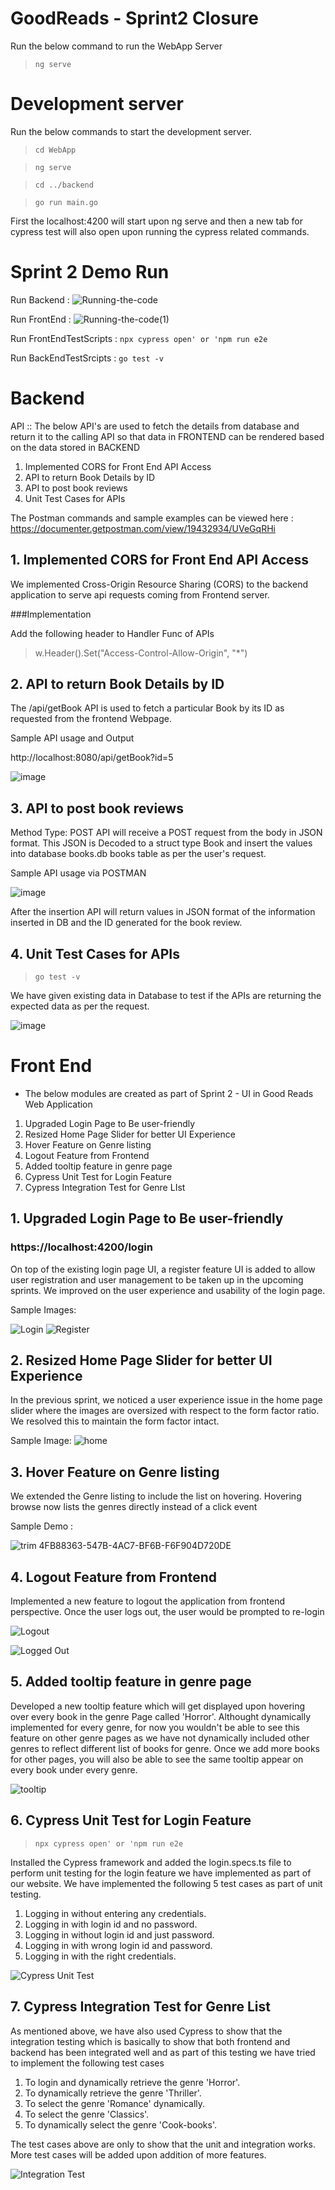 # GoodReads - Sprint2 Closure

Run the below command to run the WebApp Server
>`ng serve`

# Development server
Run the below commands to start the development server.
> `cd WebApp`

> `ng serve`

> `cd ../backend`

> `go run main.go `

First the localhost:4200 will start upon ng serve and then a new tab for cypress test will also open upon running the cypress related commands.

# Sprint 2 Demo Run

Run Backend :
![Running-the-code](https://user-images.githubusercontent.com/97717233/152629613-ff8847d5-6d0e-4dfb-ae27-daa01fbb36d6.gif)

Run FrontEnd :
![Running-the-code(1)](https://user-images.githubusercontent.com/97717233/152629631-86175819-b4a1-435c-b726-158fa617fcfd.gif)

Run FrontEndTestScripts : `npx cypress open' or 'npm run e2e`

Run BackEndTestSrcipts : `go test -v`


# Backend
API :: 
The below API's are used to fetch the details from database and return it to the calling API so that data in FRONTEND can be rendered based on the data stored in BACKEND
1. Implemented CORS for Front End API Access
2. API to return Book Details by ID
3. API to post book reviews
4. Unit Test Cases for APIs


The Postman commands and sample examples can be viewed here : https://documenter.getpostman.com/view/19432934/UVeGqRHi  

## 1. Implemented CORS for Front End API Access

We implemented Cross-Origin Resource Sharing (CORS) to the backend application to serve api requests coming from Frontend server.

###Implementation

Add the following header to Handler Func of APIs

> w.Header().Set("Access-Control-Allow-Origin", "*")


## 2. API to return Book Details by ID
The /api/getBook API is used to fetch a particular Book by its ID as requested from the frontend Webpage.

Sample API usage and Output

http://localhost:8080/api/getBook?id=5

![image](https://user-images.githubusercontent.com/61014960/156866162-7c2cec5c-28df-49c1-83e3-1813902854d3.png)


## 3. API to post book reviews

Method Type: POST
API will receive a POST request from the body in JSON format. This JSON is Decoded to a struct type Book and insert the values into database books.db books table as per the user's request.

Sample API usage via POSTMAN

![image](https://user-images.githubusercontent.com/61014960/152491281-6dc95cd0-635e-4994-87f8-e0f8d6e4a651.png)

After the insertion API will return values in JSON format of the information inserted in DB and the ID generated for the book review.


## 4. Unit Test Cases for APIs

> `go test -v`

We have given existing data in Database to test if the APIs are returning the expected data as per the request.

![image](https://user-images.githubusercontent.com/61014960/156866328-a08ede8b-a182-4367-9cd9-8aa97f74ff03.png)

# Front End

- The below modules are created as part of Sprint 2 - UI in Good Reads Web Application
1. Upgraded Login Page to Be user-friendly
2. Resized Home Page Slider for better UI Experience
3. Hover Feature on Genre listing
4. Logout Feature from Frontend
5. Added tooltip feature in genre page
6. Cypress Unit Test for Login Feature
7. Cypress Integration Test for Genre LIst 
 
## 1. Upgraded Login Page to Be user-friendly
###  https://localhost:4200/login

On top of the existing login page UI, a register feature UI is added to allow user registration and user management to be taken up in the upcoming sprints. We improved on the user experience and usability of the login page. 

Sample Images:

![Login](https://user-images.githubusercontent.com/92141914/156864595-97b3f14e-43c7-4b88-a94c-5834bbd2d66c.png)
![Register](https://user-images.githubusercontent.com/92141914/156864599-b485e0e3-c51b-418e-9b52-087335ccdbc1.png)


## 2. Resized Home Page Slider for better UI Experience

In the previous sprint, we noticed a user experience issue in the home page slider where the images are oversized with respect to the form factor ratio. We resolved this to maintain the form factor intact.

Sample Image:
![home](https://user-images.githubusercontent.com/92141914/156864663-48193b77-e99f-4001-9074-36d043222354.png)


## 3. Hover Feature on Genre listing

We extended the Genre listing to include the list on hovering. Hovering browse now lists the genres directly instead of a click event

Sample Demo :

![trim 4FB88363-547B-4AC7-BF6B-F6F904D720DE](https://user-images.githubusercontent.com/92141914/156863955-22b9c166-e0a1-49d3-a0e5-1ba08d41eb4a.GIF)

## 4. Logout Feature from Frontend

Implemented a new feature to logout the application from frontend perspective. Once the user logs out, the user would be prompted to re-login

![Logout](https://user-images.githubusercontent.com/41356950/156865076-c0a2a5e4-c78f-4e80-96d4-51648906a841.png)


![Logged Out](https://user-images.githubusercontent.com/41356950/156865079-cf44a97f-8a39-41f3-a7d2-fd2fa134ae76.png)


## 5. Added tooltip feature in genre page

Developed a new tooltip feature which will get displayed upon hovering over every book in the genre Page called 'Horror'. Althought dynamically implemented for 
every genre, for now you wouldn't be able to see this feature on other genre pages as we have not dynamically included other genres to reflect different list of 
books for genre. Once we add more books for other pages, you will also be able to see the same tooltip appear on every book under every genre.


![tooltip](https://user-images.githubusercontent.com/41356950/156865157-9989c27a-db1b-4ddc-89f2-e64b8ec816f4.png)



## 6. Cypress Unit Test for Login Feature

> `npx cypress open' or 'npm run e2e`

Installed the Cypress framework and added the login.specs.ts file to perform unit testing for the login feature we have implemented as part of our website.
We have implemented the following 5 test cases as part of unit testing.
1) Logging in without entering any credentials.
2) Logging in with login id and no password.
3) Logging in without login id and just password.
4) Logging in with wrong login id and password.
5) Logging in with the right credentials.

![Cypress Unit Test](https://user-images.githubusercontent.com/41356950/156865229-e4616ee9-6ac2-40be-9acb-d81ef16e85cb.png)


## 7. Cypress Integration Test for Genre List

As mentioned above, we have also used Cypress to show that the integration testing which is basically to show that both frontend and backend has been integrated
well and as part of this testing we have tried to implement the following test cases
1) To login and dynamically retrieve the genre 'Horror'.
2) To dynamically retrieve the genre 'Thriller'.
3) To select the genre 'Romance' dynamically.
4) To select the genre 'Classics'.
5) To dynamically select the genre 'Cook-books'.

The test cases above are only to show that the unit and integration works. More test cases will be added upon addition of more features.


![Integration Test](https://user-images.githubusercontent.com/41356950/156865234-091cc8d9-078d-407c-a232-3bcf45e204dd.png)

